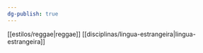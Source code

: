 ```yaml
---
dg-publish: true
---
```

 [[estilos/reggae|reggae]] [[disciplinas/lingua-estrangeira|lingua-estrangeira]]